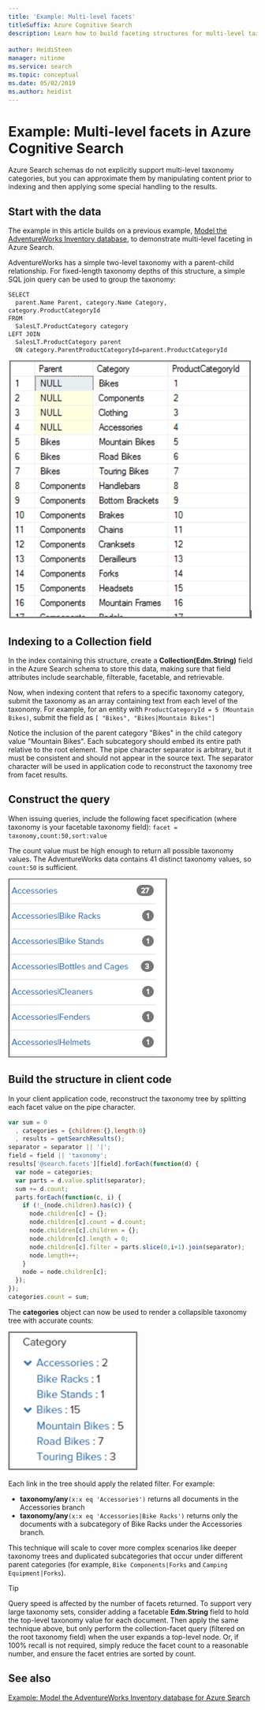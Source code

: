 ```yaml
---
title: 'Example: Multi-level facets'
titleSuffix: Azure Cognitive Search
description: Learn how to build faceting structures for multi-level taxonomies, creating a nested navigation structure that you can include on application pages.

author: HeidiSteen
manager: nitinme
ms.service: search
ms.topic: conceptual
ms.date: 05/02/2019
ms.author: heidist
---
```


# Example: Multi-level facets in Azure Cognitive Search

Azure Search schemas do not explicitly support multi-level taxonomy categories, but you can approximate them by manipulating content prior to indexing and then applying some special handling to the results. 

## Start with the data

The example in this article builds on a previous example, [Model the AdventureWorks Inventory database](search-example-adventureworks-modeling.md), to demonstrate multi-level faceting in Azure Search.

AdventureWorks has a simple two-level taxonomy with a parent-child relationship. For fixed-length taxonomy depths of this structure, a simple SQL join query can be used to group the taxonomy:

```T-SQL
SELECT 
  parent.Name Parent, category.Name Category, category.ProductCategoryId
FROM 
  SalesLT.ProductCategory category
LEFT JOIN
  SalesLT.ProductCategory parent
  ON category.ParentProductCategoryId=parent.ProductCategoryId
```

  ![Query results](./media/search-example-adventureworks/prod-query-results.png "Query results")

## Indexing to a Collection field

In the index containing this structure, create a **Collection(Edm.String)** field in the Azure Search schema to store this data, making sure that field attributes include searchable, filterable, facetable, and retrievable.

Now, when indexing content that refers to a specific taxonomy category, submit the taxonomy as an array containing text from each level of the taxonomy. For example, for an entity with `ProductCategoryId = 5 (Mountain Bikes)`, submit the field as `[ "Bikes", "Bikes|Mountain Bikes"]`

Notice the inclusion of the parent category "Bikes" in the child category value "Mountain Bikes". Each subcategory should embed its entire path relative to the root element. The pipe character separator is arbitrary, but it must be consistent and should not appear in the source text. The separator character will be used in application code to reconstruct the taxonomy tree from facet results.

## Construct the query

When issuing queries, include the following facet specification (where taxonomy is your facetable taxonomy field):
`facet = taxonomy,count:50,sort:value`

The count value must be high enough to return all possible taxonomy values. The AdventureWorks data contains 41 distinct taxonomy values, so `count:50` is sufficient.

  ![Faceted filter](./media/search-example-adventureworks/facet-filter.png "Faceted filter")

## Build the structure in client code

In your client application code, reconstruct the taxonomy tree by splitting each facet value on the pipe character.

```javascript
var sum = 0
  , categories = {children:{},length:0}
  , results = getSearchResults();
separator = separator || '|';
field = field || 'taxonomy';
results['@search.facets'][field].forEach(function(d) {
  var node = categories;
  var parts = d.value.split(separator);
  sum += d.count;
  parts.forEach(function(c, i) {
    if (!_(node.children).has(c)) {
      node.children[c] = {};
      node.children[c].count = d.count;
      node.children[c].children = {};
      node.children[c].length = 0;
      node.children[c].filter = parts.slice(0,i+1).join(separator);
      node.length++;
    }
    node = node.children[c];
  });
});
categories.count = sum;
```

The **categories** object can now be used to render a collapsible taxonomy tree with accurate counts:

  ![multilevel faceted filter](./media/search-example-adventureworks/multi-level-facet.png "multilevel faceted filter")

 
Each link in the tree should apply the related filter. For example:

+ **taxonomy/any**`(x:x eq 'Accessories')` returns all documents in the Accessories branch
+ **taxonomy/any**`(x:x eq 'Accessories|Bike Racks')` returns only the documents with a subcategory of Bike Racks under the Accessories branch.

This technique will scale to cover more complex scenarios like deeper taxonomy trees and duplicated subcategories that occur under different parent categories (for example, `Bike Components|Forks` and `Camping Equipment|Forks`).

> [!TIP]
> Query speed is affected by the number of facets returned. To support very large taxonomy sets, consider adding a facetable **Edm.String** field to hold the top-level taxonomy value for each document. Then apply the same technique above, but only perform the collection-facet query (filtered on the root taxonomy field) when the user expands a top-level node. Or, if 100% recall is not required, simply reduce the facet count to a reasonable number, and ensure the facet entries are sorted by count.

## See also

[Example: Model the AdventureWorks Inventory database for Azure Search](search-example-adventureworks-modeling.md)